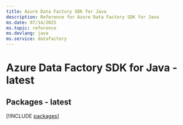 ```yaml
---
title: Azure Data Factory SDK for Java
description: Reference for Azure Data Factory SDK for Java
ms.date: 07/14/2025
ms.topic: reference
ms.devlang: java
ms.service: datafactory
---
```

# Azure Data Factory SDK for Java - latest
## Packages - latest
[!INCLUDE [packages](data-factory-index.md)]